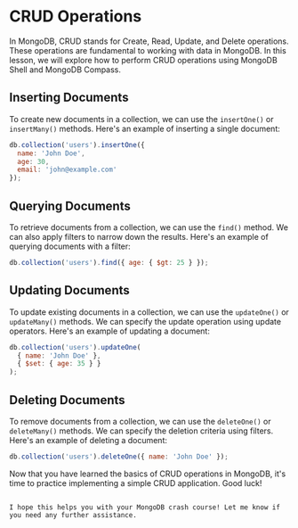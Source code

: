 # CRUD Operations

In MongoDB, CRUD stands for Create, Read, Update, and Delete operations. These operations are fundamental to working with data in MongoDB. In this lesson, we will explore how to perform CRUD operations using MongoDB Shell and MongoDB Compass.

## Inserting Documents

To create new documents in a collection, we can use the `insertOne()` or `insertMany()` methods. Here's an example of inserting a single document:

```javascript
db.collection('users').insertOne({
  name: 'John Doe',
  age: 30,
  email: 'john@example.com'
});
```

## Querying Documents

To retrieve documents from a collection, we can use the `find()` method. We can also apply filters to narrow down the results. Here's an example of querying documents with a filter:

```javascript
db.collection('users').find({ age: { $gt: 25 } });
```

## Updating Documents

To update existing documents in a collection, we can use the `updateOne()` or `updateMany()` methods. We can specify the update operation using update operators. Here's an example of updating a document:

```javascript
db.collection('users').updateOne(
  { name: 'John Doe' },
  { $set: { age: 35 } }
);
```

## Deleting Documents

To remove documents from a collection, we can use the `deleteOne()` or `deleteMany()` methods. We can specify the deletion criteria using filters. Here's an example of deleting a document:

```javascript
db.collection('users').deleteOne({ name: 'John Doe' });
```

Now that you have learned the basics of CRUD operations in MongoDB, it's time to practice implementing a simple CRUD application. Good luck!

```

I hope this helps you with your MongoDB crash course! Let me know if you need any further assistance.
